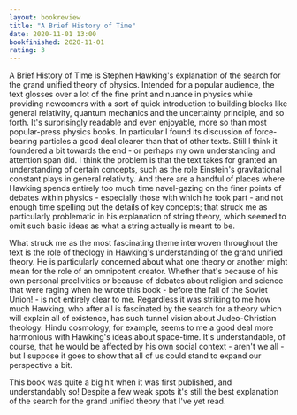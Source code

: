 ```yaml
---
layout: bookreview
title: "A Brief History of Time"
date: 2020-11-01 13:00
bookfinished: 2020-11-01
rating: 3
---
```


A Brief History of Time is Stephen Hawking's explanation of the search for the grand unified theory of physics. Intended for a popular audience, the text glosses over a lot of the fine print and nuance in physics while providing newcomers with a sort of quick introduction to building blocks like general relativity, quantum mechanics and the uncertainty principle, and so forth. It's surprisingly readable and even enjoyable, more so than most popular-press physics books. In particular I found its discussion of force-bearing particles a good deal clearer than that of other texts. Still I think it foundered a bit towards the end - or perhaps my own understanding and attention span did. I think the problem is that the text takes for granted an understanding of certain concepts, such as the role Einstein's gravitational constant plays in general relativity. And there are a handful of places where Hawking spends entirely too much time navel-gazing on the finer points of debates within physics - especially those with which he took part - and not enough time spelling out the details of key concepts; that struck me as particularly problematic in his explanation of string theory, which seemed to omit such basic ideas as what a string actually is meant to be.



What struck me as the most fascinating theme interwoven throughout the text is the role of theology in Hawking's understanding of the grand unified theory. He is particularly concerned about what one theory or another might mean for the role of an omnipotent creator. Whether that's because of his own personal proclivities or because of debates about religion and science that were raging when he wrote this book - before the fall of the Soviet Union! - is not entirely clear to me. Regardless it was striking to me how much Hawking, who after all is fascinated by the search for a theory which will explain all of existence, has such tunnel vision about Judeo-Christian theology. Hindu cosmology, for example, seems to me a good deal more harmonious with Hawking's ideas about space-time. It's understandable, of course, that he would be affected by his own social context - aren't we all - but I suppose it goes to show that all of us could stand to expand our perspective a bit.



This book was quite a big hit when it was first published, and understandably so! Despite a few weak spots it's still the best explanation of the search for the grand unified theory that I've yet read.